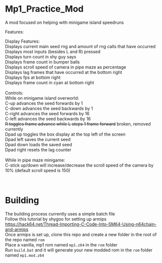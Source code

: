 # Mp1_Practice_Mod
A mod focused on helping with minigame island speedruns

Features:

Display Features:</br>
Displays current main seed rng and amount of rng calls that have occurred</br>
Displays most inputs (besides L and R) pressed</br>
Displays turn count in shy guy says</br>
Displays frame count in bumper balls</br>
Displays scroll speed of camera in pipe maze as percentage</br>
Displays lag frames that have occurred at the bottom right</br>
Displays fps at bottom right</br>
Displays frame count in cyan at bottom right</br>
</br>
Controls:</br>
While on minigame island overworld:</br>
C-up advances the seed forwards by 1</br>
C-down advances the seed backwards by 1</br>
C-right advances the seed forwards by 16</br>
C-left advances the seed backwards by 16</br>
~~R toggles frame advance while L steps 1 frame forward~~ broken, removed currently </br>
Dpad up toggles the box display at the top left of the screen</br>
Dpad left saves the current seed</br>
Dpad down loads the saved seed</br>
Dpad right resets the lag counter</br>
</br>
While in pipe maze minigame:</br>
C-stick up/down will increase/decrease the scroll speed of the camera by 10% (default scroll speed is 150)</br>
</br>
</br>
# Building
The building process currently uses a simple batch file</br>
Follow this tutorial by shygoo for setting up armips https://hack64.net/Thread-Importing-C-Code-Into-SM64-Using-n64chain-and-armips</br>
Once armips is set up, clone this repo and create a new folder in the root of the repo named `rom`</br>
Place a vanilla, mp1 rom named `mp1.z64` in the `rom` folder</br>
Run `build.bat` and it will generate your new modded rom in the `rom` folder named `mp1.mod.z64`
